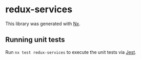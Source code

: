 # redux-services

This library was generated with [Nx](https://nx.dev).

## Running unit tests

Run `nx test redux-services` to execute the unit tests via [Jest](https://jestjs.io).
